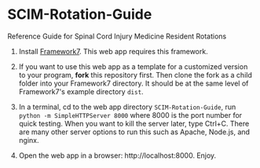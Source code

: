 # SCIM-Rotation-Guide
Reference Guide for Spinal Cord Injury Medicine Resident Rotations

1. Install [Framework7](https://framework7.io). This web app requires this framework.

2. If you want to use this web app as a template for a customized version to your program, **fork** this repository first. Then clone the fork as a child folder into your Framework7 directory. It should be at the same level of Framework7's example directory ```dist```. 

3. In a terminal, cd to the web app directory ```SCIM-Rotation-Guide```, run ```python -m SimpleHTTPServer 8000``` where 8000 is the port number for quick testing. When you want to kill the server later, type Ctrl+C. There are many other server options to run this such as Apache, Node.js, and nginx. 

4. Open the web app in a browser: http://localhost:8000. Enjoy.

